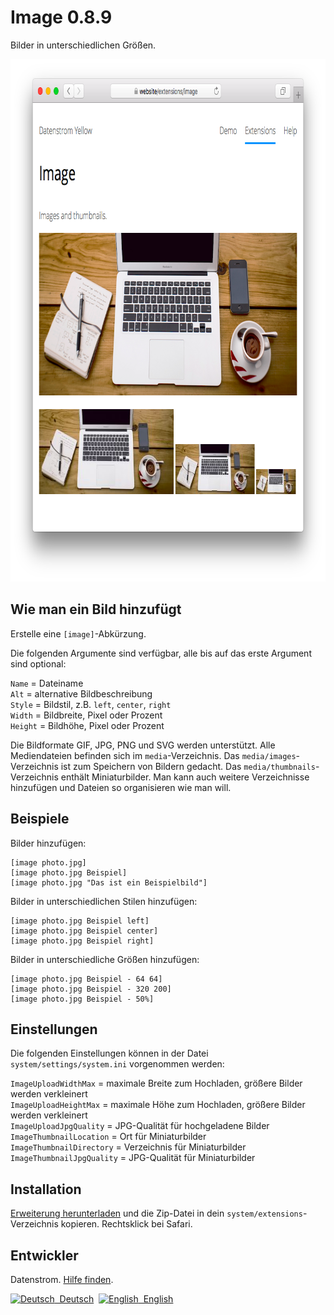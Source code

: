 Image 0.8.9
===========
Bilder in unterschiedlichen Größen.

<p align="center"><img src="image-screenshot.png?raw=true" width="795" height="836" alt="Bildschirmfoto"></p>

## Wie man ein Bild hinzufügt

Erstelle eine `[image]`-Abkürzung.

Die folgenden Argumente sind verfügbar, alle bis auf das erste Argument sind optional:
 
`Name` = Dateiname  
`Alt` = alternative Bildbeschreibung  
`Style` = Bildstil, z.B. `left`, `center`, `right`  
`Width` = Bildbreite, Pixel oder Prozent  
`Height` = Bildhöhe, Pixel oder Prozent   

Die Bildformate GIF, JPG, PNG und SVG werden unterstützt. Alle Mediendateien befinden sich im `media`-Verzeichnis. Das `media/images`-Verzeichnis ist zum Speichern von Bildern gedacht. Das `media/thumbnails`-Verzeichnis enthält Miniaturbilder. Man kann auch weitere Verzeichnisse hinzufügen und Dateien so organisieren wie man will.

## Beispiele

Bilder hinzufügen:

    [image photo.jpg]
    [image photo.jpg Beispiel]
    [image photo.jpg "Das ist ein Beispielbild"]

Bilder in unterschiedlichen Stilen hinzufügen:

    [image photo.jpg Beispiel left]
    [image photo.jpg Beispiel center]
    [image photo.jpg Beispiel right]

Bilder in unterschiedliche Größen hinzufügen:

    [image photo.jpg Beispiel - 64 64]
    [image photo.jpg Beispiel - 320 200]
    [image photo.jpg Beispiel - 50%]

## Einstellungen

Die folgenden Einstellungen können in der Datei `system/settings/system.ini` vorgenommen werden:

`ImageUploadWidthMax` = maximale Breite zum Hochladen, größere Bilder werden verkleinert  
`ImageUploadHeightMax` = maximale Höhe zum Hochladen, größere Bilder werden verkleinert  
`ImageUploadJpgQuality` = JPG-Qualität für hochgeladene Bilder  
`ImageThumbnailLocation` = Ort für Miniaturbilder  
`ImageThumbnailDirectory` = Verzeichnis für Miniaturbilder  
`ImageThumbnailJpgQuality` = JPG-Qualität für Miniaturbilder  

## Installation

[Erweiterung herunterladen](https://github.com/datenstrom/yellow-extensions/raw/master/zip/image.zip) und die Zip-Datei in dein `system/extensions`-Verzeichnis kopieren. Rechtsklick bei Safari.

## Entwickler

Datenstrom. [Hilfe finden](https://datenstrom.se/de/yellow/help/).

<p>
<a href="README-de.md"><img src="https://raw.githubusercontent.com/datenstrom/yellow-extensions/master/source/help/language-de.png" width="15" height="15" alt="Deutsch">&nbsp; Deutsch</a>&nbsp;
<a href="README.md"><img src="https://raw.githubusercontent.com/datenstrom/yellow-extensions/master/source/help/language-en.png" width="15" height="15" alt="English">&nbsp; English</a>&nbsp;
</p>
